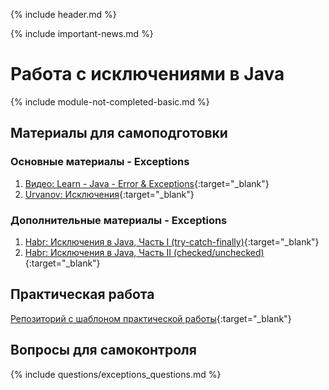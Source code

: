 {% include header.md %}

{% include important-news.md %}

Работа с исключениями в Java
===
{% include module-not-completed-basic.md %}

Материалы для самоподготовки
---------------------
### Основные материалы - Exceptions
1. [Видео: Learn - Java - Error & Exceptions](https://learn.by/courses/course-v1:EPAM+JEE+ext1/about){:target="_blank"}
1. [Urvanov: Исключения](https://urvanov.ru/2016/05/02/java-8-%d0%b8%d1%81%d0%ba%d0%bb%d1%8e%d1%87%d0%b5%d0%bd%d0%b8%d1%8f){:target="_blank"}

### Дополнительные материалы - Exceptions
1. [Habr: Исключения в Java, Часть I (try-catch-finally)](https://habr.com/ru/company/golovachcourses/blog/223821/){:target="_blank"}
1. [Habr: Исключения в Java, Часть II (checked/unchecked)](https://habr.com/ru/company/golovachcourses/blog/225585/){:target="_blank"}

Практическая работа
---------------------
[Репозиторий с шаблоном практической работы](https://github.com/java-online-course/java-exceptions-template){:target="_blank"}

Вопросы для самоконтроля
---------------------
{% include questions/exceptions_questions.md %}
